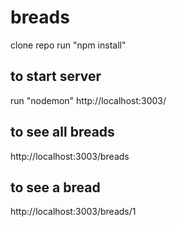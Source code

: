 # breads

clone repo
run "npm install"

## to start server 
run "nodemon"
 http://localhost:3003/

## to see all breads
 http://localhost:3003/breads

## to see a bread
 http://localhost:3003/breads/1